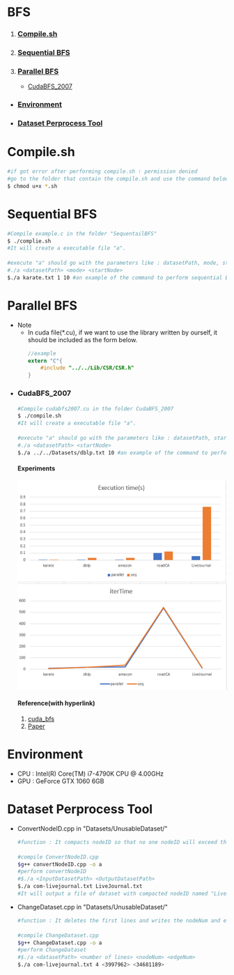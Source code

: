 # BFS
1. ### [Compile.sh](#compilesh-1)
2. ### [Sequential BFS](#sequential-bfs-1)
3. ### [Parallel BFS](#parallel-bfs-1)
    - [CudaBFS_2007](#cudabfs_2007)

- ### [Environment](#environment-1)
- ### [Dataset Perprocess Tool](#dataset-perprocess-tool-1)

# Compile.sh
```bash
#if got error after performing compile.sh : permission denied
#go to the folder that contain the compile.sh and use the command below
$ chmod u+x *.sh
```

# Sequential BFS
```bash
#Compile example.c in the folder "SequentailBFS"
$ ./complie.sh
#It will create a executable file "a".

#execute "a" should go with the parameters like : datasetPath, mode, startNode, whereas the mode = 1 represent adpating CSR, mode = 0 adapting Adjlist.
#./a <datasetPath> <mode> <startNode>
$./a karate.txt 1 10 #an example of the command to perform sequential BFS
```

# Parallel BFS
- Note
    - In cuda file(*.cu), if we want to use the library written by ourself, it should be included as the form below.<br>
        ```c
        //example
        extern "C"{
            #include "../../Lib/CSR/CSR.h"
        }
        ```
- ### CudaBFS_2007
    ```bash
    #Compile cudabfs2007.cu in the folder CudaBFS_2007
    $ ./compile.sh
    #It will create a executable file "a".

    #execute "a" should go with the parameters like : datasetPath, startNode.
    #./a <datasetPath> <startNode>
    $./a ../../Datasets/dblp.txt 10 #an example of the command to perform CudaBFS_2007.
    ```
    #### Experiments
    ![Alt text](image.png)
    #### Reference(with hyperlink)
    1. [cuda_bfs](https://github.com/siddharths2710/cuda_bfs/blob/master/cuda_bfs/kernel.cu)
    2. [Paper](https://www.nvidia.com/content/cudazone/CUDABrowser/downloads/Accelerate_Large_Graph_Algorithms/HiPC.pdf)

# Environment
- CPU : Intel(R) Core(TM) i7-4790K CPU @ 4.00GHz
- GPU : GeForce GTX 1060 6GB

# Dataset Perprocess Tool
- ConvertNodeID.cpp in "Datasets/UnusableDataset/"
    ```bash
    #function : It compacts nodeID so that no one nodeID will exceed the vertex number

    #compile ConvertNodeID.cpp
    $g++ convertNodeID.cpp -o a
    #perform convertNodeID
    #$./a <InputDatasetPath> <OutputDatasetPath>
    $./a com-livejournal.txt LiveJournal.txt
    #It will output a file of dataset with compacted nodeID named "LiveJournal.txt"
    ```
- ChangeDataset.cpp in "Datasets/UnusableDataset/"
    ```bash
    #function : It deletes the first lines and writes the nodeNum and edgeNum at the head line.

    #compile ChangeDataset.cpp
    $g++ ChangeDataset.cpp -o a
    #perform ChangeDataset
    #$./a <datasetPath> <number of lines> <nodeNum> <edgeNum>
    $./a com-livejournal.txt 4 <3997962> <34681189>
    ```